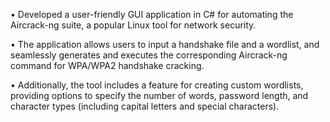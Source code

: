 
•  Developed a user-friendly GUI application in C# for automating the Aircrack-ng suite, a popular Linux tool
   for network security.

•  The application allows users to input a handshake file and a wordlist, and seamlessly generates and executes
   the corresponding Aircrack-ng command for WPA/WPA2 handshake cracking.

•  Additionally, the tool includes a feature for creating custom wordlists, providing options to specify the
   number of words, password length, and character types (including capital letters and special characters).
